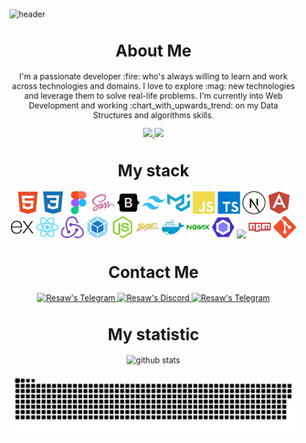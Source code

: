 ![header](https://capsule-render.vercel.app/api?type=waving&color=gradient&height=256&section=header&text=Hello%20there!&fontSize=75&animation=fadeIn&fontAlignY=38&desc=Welcome%20to%20my%20GitHub%20profile!%20Put%20stars,%20fork%20and%20contribute!&descAlignY=51&descAlign=62)
<h1 align="center">
  About Me
</h1>
<p align="center">
  I'm a passionate developer :fire: who's always willing to learn and work across technologies and domains. I love to explore :mag: new technologies and leverage them to solve real-life problems. I'm currently into Web Development and working :chart_with_upwards_trend: on my Data Structures and algorithms skills.
</p>

<p align="center">
  <a href="https://wakatime.com/@Resaw">
   <img src="https://komarev.com/ghpvc/?username=Resaw-git" /> <img src="https://wakatime.com/badge/user/cf66488a-73c3-4032-ab15-c6e8cd6e7780.svg" />
  </a>
</p>



<h1 align="center">
  My stack 
</h1>
<p align="center">
<a target="_blank"><img height="40" src="https://raw.githubusercontent.com/devicons/devicon/master/icons/html5/html5-plain.svg"></a>
<a target="_blank"><img height="40" src="https://raw.githubusercontent.com/devicons/devicon/master/icons/css3/css3-plain.svg"></a>
<a target="_blank"><img height="40" src="https://raw.githubusercontent.com/devicons/devicon/master/icons/figma/figma-original.svg"></a>
<a target="_blank"><img height="40" src="https://raw.githubusercontent.com/devicons/devicon/master/icons/sass/sass-original.svg"></a>
<a target="_blank"><img height="40" src="https://raw.githubusercontent.com/devicons/devicon/master/icons/bootstrap/bootstrap-plain.svg"></a>
<a target="_blank"><img height="40" src="https://raw.githubusercontent.com/devicons/devicon/master/icons/tailwindcss/tailwindcss-plain.svg"></a>
<a target="_blank"><img height="40" src="https://raw.githubusercontent.com/devicons/devicon/master/icons/materialui/materialui-plain.svg"></a>
<a target="_blank"><img height="40" src="https://raw.githubusercontent.com/devicons/devicon/master/icons/javascript/javascript-plain.svg"></a>
<a target="_blank"><img height="40" src="https://raw.githubusercontent.com/devicons/devicon/master/icons/typescript/typescript-plain.svg"></a>
<a target="_blank"><img height="40" src="https://raw.githubusercontent.com/devicons/devicon/master/icons/nextjs/nextjs-line.svg"></a>
<a target="_blank"><img height="40" src="https://github.com/devicons/devicon/blob/master/icons/angularjs/angularjs-plain.svg"></a>
<a target="_blank"><img height="40" src="https://raw.githubusercontent.com/devicons/devicon/master/icons/express/express-original.svg"></a>
<a target="_blank"><img height="40" src="https://raw.githubusercontent.com/devicons/devicon/master/icons/react/react-original.svg"></a>
<a target="_blank"><img height="40" src="https://raw.githubusercontent.com/devicons/devicon/master/icons/redux/redux-original.svg"></a>
<a target="_blank"><img height="40" src="https://raw.githubusercontent.com/devicons/devicon/master/icons/webpack/webpack-original.svg"></a>
<a target="_blank"><img height="40" src="https://raw.githubusercontent.com/devicons/devicon/master/icons/nodejs/nodejs-original.svg"></a>  
<a target="_blank"><img height="40" src="https://raw.githubusercontent.com/devicons/devicon/master/icons/babel/babel-original.svg"></a>
<a target="_blank"><img height="40" src="https://raw.githubusercontent.com/devicons/devicon/master/icons/docker/docker-plain.svg"></a>
<a target="_blank"><img height="40" src="https://raw.githubusercontent.com/devicons/devicon/master/icons/nginx/nginx-original.svg"></a>
<a target="_blank"><img height="40" src="https://raw.githubusercontent.com/devicons/devicon/master/icons/eslint/eslint-original.svg"></a>
<a target="_blank"><img height="40" src="https://camo.githubusercontent.com/2be62e3ada685dd9b4fe333d8e0b424f4e8d8b5bed126edaf86eb73afd27fce8/68747470733a2f2f6272616e646570732e636f6d2f69636f6e2d646f776e6c6f61642f502f50726574746965722d69636f6e2d766563746f722d30322e737667">
<a target="_blank"><img height="40" src="https://raw.githubusercontent.com/devicons/devicon/master/icons/npm/npm-original-wordmark.svg"></a>
<a target="_blank"><img height="40" src="https://raw.githubusercontent.com/devicons/devicon/master/icons/git/git-plain.svg"></a>
  

</p>
 <h1 align="center">
  Contact Me
</h1>
<p align="center">
<a href="https://t.me/atw_Resaw">
  <img alt="Resaw's Telegram" width="40px" src="https://www.svgrepo.com/show/354443/telegram.svg"/>
</a>
  
  
<a href="https://discordapp.com/users/410744319243190272">
  <img alt="Resaw's Discord" width="40px" src="https://www.svgrepo.com/show/331368/discord-v2.svg" />
</a>
  
  <a href="mailto:resavv@gmail.com">
  <img alt="Resaw's Telegram" width="40px" src="https://www.svgrepo.com/show/223047/gmail.svg"/>
</a>
</p>


 <h1 align="center">
  My statistic
</h1> 
<p align="center">
  <picture>
    <source media="(prefers-color-scheme: dark)" srcset="https://github-readme-stats.vercel.app/api?username=Resaw-git&theme=github_dark&show_icons=true&count_private=true" />
    <source media="(prefers-color-scheme: light)" srcset="https://github-readme-stats.vercel.app/api?username=Resaw-git&show_icons=true&count_private=true" />
    <img alt="github stats" src="https://github-readme-stats.vercel.app/api?username=Resaw-git" />
  </picture>
</p>


<picture>
  <source media="(prefers-color-scheme: dark)" srcset="https://github.com/Resaw-git/Resaw-git/blob/output/github-contribution-grid-snake-dark.svg" />
  <source media="(prefers-color-scheme: light)" srcset="https://github.com/Resaw-git/Resaw-git/blob/output/github-contribution-grid-snake.svg" />
  <img alt="github-snake" src="https://github.com/Resaw-git/Resaw-git/blob/output/github-contribution-grid-snake.svg" />
</picture>

